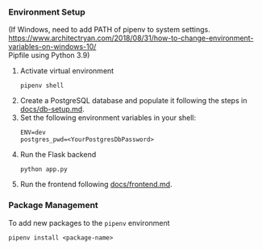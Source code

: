 ### Environment Setup
(If Windows, need to add PATH of pipenv to system settings.
https://www.architectryan.com/2018/08/31/how-to-change-environment-variables-on-windows-10/  
Pipfile using Python 3.9)

1. Activate virtual environment
    ```
    pipenv shell
    ```
1. Create a PostgreSQL database and populate it following the steps in [docs/db-setup.md](docs/db-setup.md).
1. Set the following environment variables in your shell:
   ```
   ENV=dev
   postgres_pwd=<YourPostgresDbPassword>
   ```
1. Run the Flask backend
    ```
    python app.py
    ```
1. Run the frontend following [docs/frontend.md](docs/frontend.md).

### Package Management

To add new packages to the `pipenv` environment
```
pipenv install <package-name>
```

